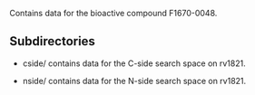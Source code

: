 Contains data for the bioactive compound F1670-0048.

## Subdirectories

- cside/ contains data for the C-side search space on rv1821.

- nside/ contains data for the N-side search space on rv1821.

